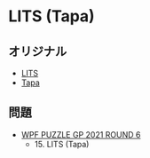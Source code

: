 # LITS (Tapa)

## オリジナル
- [LITS](lits.md)
- [Tapa](tapa.md)

## 問題
- [WPF PUZZLE GP 2021 ROUND 6](../questions/wpfpgp2021-6.md)
	- 15\. LITS (Tapa)
